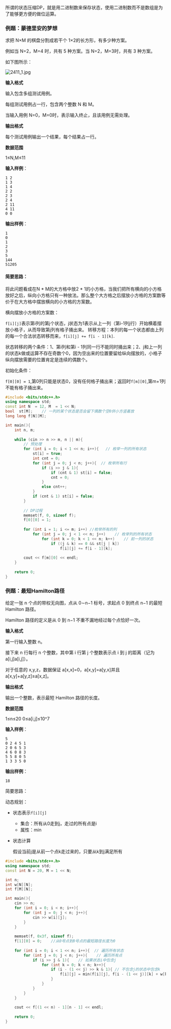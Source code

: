 所谓的状态压缩DP，就是用二进制数来保存状态，使用二进制数而不是数组是为了能够更方便的做位运算。

### 例题：蒙德里安的梦想

求把 N×M 的棋盘分割成若干个 1×2的长方形，有多少种方案。

例如当 N=2，M=4 时，共有 5 种方案。当 N=2，M=3时，共有 3 种方案。

如下图所示：

![2411_1.jpg](https://www.acwing.com/media/article/image/2019/01/26/19_4dd1644c20-2411_1.jpg)

**输入格式**

输入包含多组测试用例。

每组测试用例占一行，包含两个整数 N 和 M。

当输入用例 N=0，M=0时，表示输入终止，且该用例无需处理。

**输出格式**

每个测试用例输出一个结果，每个结果占一行。

**数据范围**

1≤N,M≤11

**输入样例**：

```
1 2
1 3
1 4
2 2
2 3
2 4
2 11
4 11
0 0
```

**输出样例**：

```
1
0
1
2
3
5
144
51205
```

#### 简要思路：

将此问题看成在N * M的大方格中放2 * 1的小方格，当我们把所有横向的小方格放好之后，纵向小方格只有一种放法。那么整个大方格之后摆放小方格的方案数等价于在大方格中摆放横向的小方格的方案数。

横向摆放小方格的方案数：

`f[i][j]`表示第i列的第j个状态，j状态为1表示从上一列（第i-1列j行）开始横着摆放小格子，从而导致第j列有格子捅出来。	转移方程：本列的每一个状态都由上列的每一个合法状态转移而来，`f[i][j] += f[i - 1][k]`.

状态转移的两个条件：1、第i列和第i - 1列同一行不能同时捅出来；2、j和上一列的状态k做或运算不存在奇数个0，因为空出来的位置要留给纵向摆放的，小格子纵向摆放需要的位置肯定是连续的偶数个。

初始化条件：

​	`f[0][0] = 1`,第0列只能是状态0，没有任何格子捅出来；返回时`f[m][0]`,第m+1列不能有格子捅出来。

```c++
#include <bits/stdc++.h>
using namespace std;
const int N  = 12, M  = 1 << N;
bool  st[M];	// 一列的某个状态是否会留下偶数个空0供小方竖着放
long long f[N][M];

int main(){
    int n, m;
    
    while (cin >> n >> m, n || m){
        // 预处理
        for (int i = 0; i < 1 << n; i++){   // 枚举一列的所有状态
            st[i] = true;
            int cnt = 0;
            for (int j = 0; j < n; j++){  // 枚举所有行
                if (i >> j & 1){
                    if (cnt & 1) st[i] = false;
                    cnt = 0;
                }
                else cnt++;
            }
            if (cnt & 1) st[i] = false;
        }
        
        // DP过程
        memset(f, 0, sizeof f);
        f[0][0] = 1;
        
        for (int i = 1; i <= m; i++) //枚举所有的列
            for (int j = 0; j < 1 << n; j++)    // 枚举列的所有状态
                for (int k = 0; k < 1 << n; k++)    // 前一列的状态
                    if ((j & k) == 0 && st[j | k])
                        f[i][j] += f[i - 1][k];
        
        cout << f[m][0] << endl;
    }
    
    return 0;
}
```

### 例题：最短Hamilton路径

给定一张 n 个点的带权无向图，点从 0∼n−1 标号，求起点 0 到终点 n−1 的最短 Hamilton 路径。

Hamilton 路径的定义是从 0 到 n−1 不重不漏地经过每个点恰好一次。

**输入格式**

第一行输入整数 n。

接下来 n 行每行 n 个整数，其中第 i 行第 j 个整数表示点 i 到 j 的距离（记为 a[i,j]a[i,j]）。

对于任意的 x,y,z，数据保证 a[x,x]=0，a[x,y]=a[y,x]并且 a[x,y]+a[y,z]≥a[x,z]。

**输出格式**

输出一个整数，表示最短 Hamilton 路径的长度。

**数据范围**

1≤n≤20
0≤a[i,j]≤10^7

**输入样例**：

```
5
0 2 4 5 1
2 0 6 5 3
4 6 0 8 3
5 5 8 0 5
1 3 3 5 0
```

**输出样例**：

```
18
```

简要思路：

动态规划：

- 状态表示`f[i][j]`
  - 集合：所有从0走到j，走过的所有点是i
  - 属性：min
- 状态计算

  假设当前j是从前一个点k走过来的，只要从k到j满足所有

```c++
#include <bits/stdc++.h>
using namespace std;
const int N = 20, M = 1 << N;

int n;
int w[N][N];
int f[M][N];

int main(){
    cin >> n;
    for (int i = 0; i < n; i++){
        for (int j = 0; j < n; j++){
            cin >> w[i][j];
        }
    }
    
    memset(f, 0x3f, sizeof f);
    f[1][0] = 0;	//从0号点到0号点的最短路径长度为0
    
    for (int i = 0; i < 1 << n; i++){  // 遍历所有状态
        for (int j = 0; j < n; j++){    // 遍历所有点
            if (i >> j & 1){    // 如果状态i中包含j	            
                for (int k = 0; k < n; k++){
                    if (i - (1 << j) >> k & 1){	// 不包含j的状态中包含k
                        f[i][j] = min(f[i][j], f[i - (1 << j)][k] + w[k][j]);
                    }
                }
            }
        }
    }
    
    cout << f[(1 << n) - 1][n - 1] << endl;
    
    return 0;
}
```

